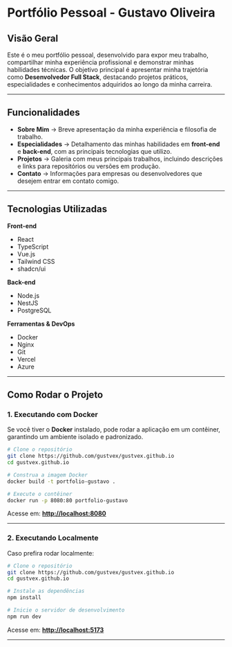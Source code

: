 # Portfólio Pessoal - Gustavo Oliveira

## Visão Geral

Este é o meu portfólio pessoal, desenvolvido para expor meu trabalho, compartilhar minha experiência profissional e demonstrar minhas habilidades técnicas.
O objetivo principal é apresentar minha trajetória como **Desenvolvedor Full Stack**, destacando projetos práticos, especialidades e conhecimentos adquiridos ao longo da minha carreira.

---

## Funcionalidades

* **Sobre Mim** → Breve apresentação da minha experiência e filosofia de trabalho.
* **Especialidades** → Detalhamento das minhas habilidades em **front-end** e **back-end**, com as principais tecnologias que utilizo.
* **Projetos** → Galeria com meus principais trabalhos, incluindo descrições e links para repositórios ou versões em produção.
* **Contato** → Informações para empresas ou desenvolvedores que desejem entrar em contato comigo.

---

## Tecnologias Utilizadas

**Front-end**

* React
* TypeScript
* Vue.js
* Tailwind CSS
* shadcn/ui

**Back-end**

* Node.js
* NestJS
* PostgreSQL

**Ferramentas & DevOps**

* Docker
* Nginx
* Git
* Vercel
* Azure

---

## Como Rodar o Projeto

### 1. Executando com Docker

Se você tiver o **Docker** instalado, pode rodar a aplicação em um contêiner, garantindo um ambiente isolado e padronizado.

```bash
# Clone o repositório
git clone https://github.com/gustvex/gustvex.github.io
cd gustvex.github.io

# Construa a imagem Docker
docker build -t portfolio-gustavo .

# Execute o contêiner
docker run -p 8080:80 portfolio-gustavo
```

Acesse em: **[http://localhost:8080](http://localhost:8080)**

---

### 2. Executando Localmente

Caso prefira rodar localmente:

```bash
# Clone o repositório
git clone https://github.com/gustvex/gustvex.github.io
cd gustvex.github.io

# Instale as dependências
npm install

# Inicie o servidor de desenvolvimento
npm run dev
```

Acesse em: **[http://localhost:5173](http://localhost:5173)**

---

